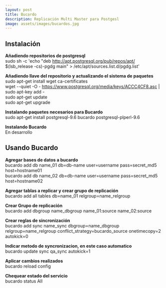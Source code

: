 ```yaml
---
layout: post
title: Bucardo
description: Replicación Multi Master para Postgesl
image: assets/images/bucardos.jpg
---
```

## Instalación ##
**Añadiendo repositorios de postgresql**  
	sudo sh -c 'echo "deb http://apt.postgresql.org/pub/repos/apt/ $(lsb_release -cs)-pgdg main" > /etc/apt/sources.list.d/pgdg.list'  

**Añadiendo llave del repositorio y actualizando el sistema de paquetes**  
	sudo apt-get install wget ca-certificates  
	wget --quiet -O - https://www.postgresql.org/media/keys/ACCC4CF8.asc | sudo apt-key add -  
	sudo apt-get update  
	sudo apt-get upgrade  

**Instalando paquetes necesarios para Bucardo**  
	sudo apt-get install postgresql-9.6 bucardo postgresql-plperl-9.6

**Instalando Bucardo**  
En desarrollo

## Usando Bucardo ##  
**Agregar bases de datos a bucardo**  
	bucardo add db name_01 db=db-name user=username pass=secret_md5 host=hostname01  
	bucardo add db name_02 db=db-name user=username pass=secret_md5 host=hostname02

**Agregar tablas a replicar y crear grupo de replicación**  
	bucardo add all tables db=name_01 relgroup=name_relgroup

**Crear Grupo de replicación**  
	bucardo add dbgroup name_dbgroup name_01:source name_02:source

**Crear reglas de sincronización**  
	bucardo add sync name_sync dbgroup=name_dbgroup relgroup=name_relgroup conflict_strategy=bucardo_source onetimecopy=2 autokick=0

**Indicar metodo de syncronizacion, en este caso automatico**  
	bucardo update sync qa_sync autokick=1

**Aplicar cambios realizados**  
	bucardo reload config

**Chequear estado del servicio**  
	bucardo status All
